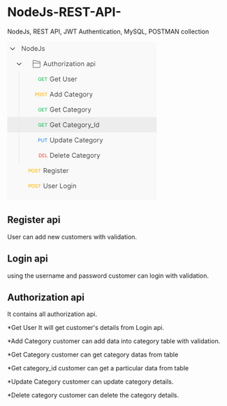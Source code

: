 # NodeJs-REST-API-
NodeJs, REST API, JWT Authentication, MySQL, POSTMAN collection



![alt text](https://github.com/parththeepan/NodeJs-REST-API-/blob/master/document/postman.png?raw=true)

## Register api
User can add new customers with validation.

## Login api
using the username and password customer can login with validation.

## Authorization api 
It contains all authorization api.

*Get User
It will get customer's details from Login api.

*Add Category
customer can add data into category table with validation.

*Get Category
customer can get category datas from table

*Get category_id
customer can get a particular data from table

*Update Category
customer can update category details.

*Delete category
customer can delete the category details.